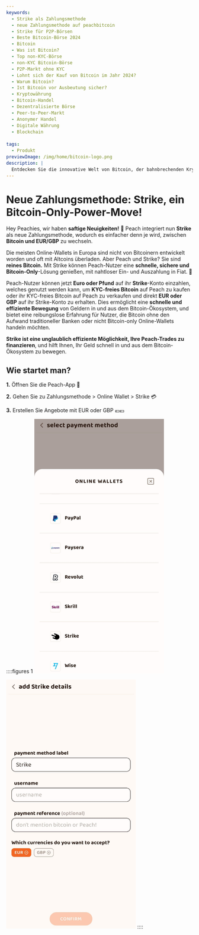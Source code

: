 ```yaml
---
keywords:
  - Strike als Zahlungsmethode
  - neue Zahlungsmethode auf peachbitcoin
  - Strike für P2P-Börsen
  - Beste Bitcoin-Börse 2024
  - Bitcoin
  - Was ist Bitcoin?
  - Top non-KYC-Börse
  - non-KYC Bitcoin-Börse
  - P2P-Markt ohne KYC
  - Lohnt sich der Kauf von Bitcoin im Jahr 2024?
  - Warum Bitcoin?
  - Ist Bitcoin vor Ausbeutung sicher?
  - Kryptowährung
  - Bitcoin-Handel
  - Dezentralisierte Börse
  - Peer-to-Peer-Markt
  - Anonymer Handel
  - Digitale Währung
  - Blockchain

tags:
  - Produkt
previewImage: /img/home/bitcoin-logo.png
description: |
  Entdecken Sie die innovative Welt von Bitcoin, der bahnbrechenden Kryptowährung, die sichere, dezentralisierte Transaktionen über ein globales Netzwerk ermöglicht. Erfahren Sie mehr über die besten non-KYC Bitcoin-Börsen, Peer-to-Peer-Handelsmärkte und die Vorteile anonymer Bitcoin-Transaktionen. Entdecken Sie, warum Bitcoin im Jahr 2024 eine wertvolle Investition bleibt und wie es Sicherheit vor Ausbeutung bietet.
---
```


# Neue Zahlungsmethode: Strike, ein Bitcoin-Only-Power-Move!

Hey Peachies, wir haben **saftige Neuigkeiten!** 🍑 Peach integriert nun **Strike** als neue Zahlungsmethode, wodurch es einfacher denn je wird, zwischen **Bitcoin und EUR/GBP** zu wechseln.

Die meisten Online-Wallets in Europa sind nicht von Bitcoinern entwickelt worden und oft mit Altcoins überladen. Aber Peach und Strike? Sie sind **reines Bitcoin.** Mit Strike können Peach-Nutzer eine **schnelle, sichere und Bitcoin-Only**-Lösung genießen, mit nahtloser Ein- und Auszahlung in Fiat. 💸

Peach-Nutzer können jetzt **Euro oder Pfund** auf ihr **Strike**-Konto einzahlen, welches genutzt werden kann, um **KYC-freies Bitcoin** auf Peach zu kaufen oder ihr KYC-freies Bitcoin auf Peach zu verkaufen und direkt **EUR oder GBP** auf ihr Strike-Konto zu erhalten. Dies ermöglicht eine **schnelle und effiziente Bewegung** von Geldern in und aus dem Bitcoin-Ökosystem, und bietet eine reibungslose Erfahrung für Nutzer, die Bitcoin ohne den Aufwand traditioneller Banken oder nicht Bitcoin-only Online-Wallets handeln möchten.

**Strike ist eine unglaublich effiziente Möglichkeit, Ihre Peach-Trades zu finanzieren**, und hilft Ihnen, Ihr Geld schnell in und aus dem Bitcoin-Ökosystem zu bewegen.

## Wie startet man?

**1.** Öffnen Sie die Peach-App 📱

**2.** Gehen Sie zu Zahlungsmethode > Online Wallet > Strike 💳

**3.** Erstellen Sie Angebote mit EUR oder GBP 💶💷

::::figures 1
<img src="/img/blog/PMstrike/select_strike.jpg" alt="Wählen Sie Strike" style="width: 80%; max-width: 350px;">

<img src="/img/blog/PMstrike/strike.jpg" alt="Strike" style="width: 80%; max-width: 350px;">
::::
